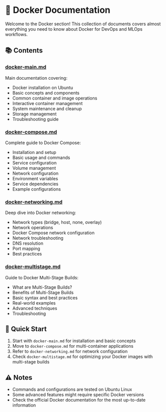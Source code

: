 # 🐳 Docker Documentation

Welcome to the Docker section! This collection of documents covers almost everything you need to know about Docker for DevOps and MLOps workflows.

## 📚 Contents

### [docker-main.md](docker-main.md)
Main documentation covering:
- Docker installation on Ubuntu
- Basic concepts and components
- Common container and image operations
- Interactive container management
- System maintenance and cleanup
- Storage management
- Troubleshooting guide

### [docker-compose.md](docker-compose.md)
Complete guide to Docker Compose:
- Installation and setup
- Basic usage and commands
- Service configuration
- Volume management
- Network configuration
- Environment variables
- Service dependencies
- Example configurations

### [docker-networking.md](docker-networking.md)
Deep dive into Docker networking:
- Network types (bridge, host, none, overlay)
- Network operations
- Docker Compose network configuration
- Network troubleshooting
- DNS resolution
- Port mapping
- Best practices

### [docker-multistage.md](docker-multistage.md)
Guide to Docker Multi-Stage Builds:
- What are Multi-Stage Builds?
- Benefits of Multi-Stage Builds
- Basic syntax and best practices
- Real-world examples
- Advanced techniques
- Troubleshooting

## 🚀 Quick Start

1. Start with `docker-main.md` for installation and basic concepts
2. Move to `docker-compose.md` for multi-container applications
3. Refer to `docker-networking.md` for network configuration
4. Check `docker-multistage.md` for optimizing your Docker images with multi-stage builds


## ⚠️ Notes

- Commands and configurations are tested on Ubuntu Linux
- Some advanced features might require specific Docker versions
- Check the official Docker documentation for the most up-to-date information
